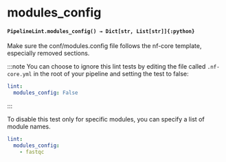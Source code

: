 # modules_config

#### `PipelineLint.modules_config() → Dict[str, List[str]]{:python}`

Make sure the conf/modules.config file follows the nf-core template, especially removed sections.

:::note
You can choose to ignore this lint tests by editing the file called
`.nf-core.yml` in the root of your pipeline and setting the test to false:

```yaml
lint:
  modules_config: False
```

:::

To disable this test only for specific modules, you can specify a list of module names.

```yaml
lint:
  modules_config:
    - fastqc
```
